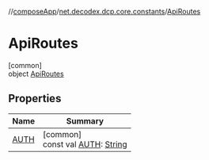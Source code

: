 //[composeApp](../../../index.md)/[net.decodex.dcp.core.constants](../index.md)/[ApiRoutes](index.md)

# ApiRoutes

[common]\
object [ApiRoutes](index.md)

## Properties

| Name | Summary |
|---|---|
| [AUTH](-a-u-t-h.md) | [common]<br>const val [AUTH](-a-u-t-h.md): [String](https://kotlinlang.org/api/latest/jvm/stdlib/kotlin/-string/index.html) |
